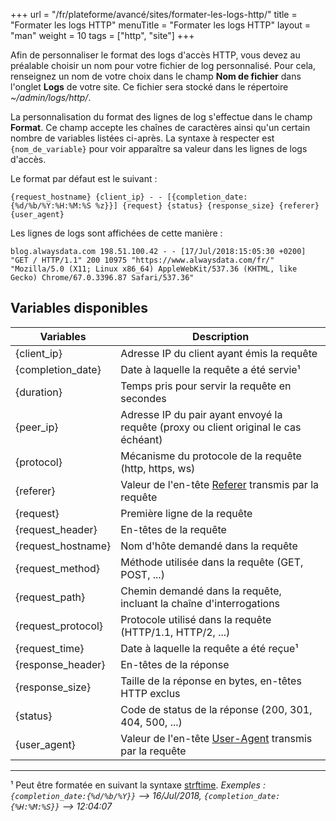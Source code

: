 +++
url = "/fr/plateforme/avancé/sites/formater-les-logs-http/"
title = "Formater les logs HTTP"
menuTitle = "Formater les logs HTTP"
layout = "man"
weight = 10
tags = ["http", "site"]
+++

Afin de personnaliser le format des logs d'accès HTTP, vous devez au préalable choisir un nom pour votre fichier de log personnalisé. Pour cela, renseignez un nom de votre choix dans le champ **Nom de fichier** dans l'onglet **Logs** de votre site.
Ce fichier sera stocké dans le répertoire _~/admin/logs/http/_.

La personnalisation du format des lignes de log s'effectue dans le champ **Format**. Ce champ accepte les chaînes de caractères ainsi qu'un certain nombre de variables listées ci-après.
La syntaxe à respecter est `{nom_de_variable}` pour voir apparaître sa valeur dans les lignes de logs d'accès.

Le format par défaut est le suivant :

```
{request_hostname} {client_ip} - - [{completion_date:{%d/%b/%Y:%H:%M:%S %z}}] {request} {status} {response_size} {referer} {user_agent}
```

Les lignes de logs sont affichées de cette manière :
```
blog.alwaysdata.com 198.51.100.42 - - [17/Jul/2018:15:05:30 +0200] "GET / HTTP/1.1" 200 10975 "https://www.alwaysdata.com/fr/" "Mozilla/5.0 (X11; Linux x86_64) AppleWebKit/537.36 (KHTML, like Gecko) Chrome/67.0.3396.87 Safari/537.36"
```

## Variables disponibles

Variables | Description
----|----
{client_ip} | Adresse IP du client ayant émis la requête
{completion_date} | Date à laquelle la requête a été servie¹
{duration} | Temps pris pour servir la requête en secondes
{peer_ip} | Adresse IP du pair ayant envoyé la requête (proxy ou client original le cas échéant)
{protocol} | Mécanisme du protocole de la requête (http, https, ws)
{referer} | Valeur de l'en-tête [Referer](https://fr.wikipedia.org/wiki/R%C3%A9f%C3%A9rent_(informatique)) transmis par la requête 
{request} | Première ligne de la requête
{request_header} | En-têtes de la requête
{request_hostname} | Nom d'hôte demandé dans la requête
{request_method} | Méthode utilisée dans la requête (GET, POST, ...)
{request_path} | Chemin demandé dans la requête, incluant la chaîne d'interrogations
{request_protocol} | Protocole utilisé dans la requête (HTTP/1.1, HTTP/2, ...)
{request_time} | Date à laquelle la requête a été reçue¹
{response_header} | En-têtes de la réponse 
{response_size} | Taille de la réponse en bytes, en-têtes HTTP exclus
{status} | Code de status de la réponse (200, 301, 404, 500, ...)
{user_agent} | Valeur de l'en-tête [User-Agent](https://fr.wikipedia.org/wiki/User_agent) transmis par la requête

----
¹ Peut être formatée en suivant la syntaxe [strftime](https://docs.python.org/fr/3.6/library/datetime.html?highlight=strftime#strftime-strptime-behavior).
*Exemples : `{completion_date:{%d/%b/%Y}}` --> 16/Jul/2018, `{completion_date:{%H:%M:%S}}` --> 12:04:07*
